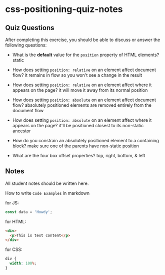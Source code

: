# css-positioning-quiz-notes

## Quiz Questions

After completing this exercise, you should be able to discuss or answer the following questions:

- What is the **default** value for the `position` property of HTML elements?
  static

- How does setting `position: relative` on an element affect document flow?
  it remains in flow so you won't see a change in the result

- How does setting `position: relative` on an element affect where it appears on the page?
  it will move it away from its normal position

- How does setting `position: absolute` on an element affect document flow?
  absolutely positioned elements are removed entirely from the document flow

- How does setting `position: absolute` on an element affect where it appears on the page?
  it'll be positioned closest to its non-static ancestor

- How do you constrain an absolutely positioned element to a containing block?
  make sure one of the parents have non-static position

- What are the four box offset properties?
  top, right, bottom, & left

## Notes

All student notes should be written here.

How to write `Code Examples` in markdown

for JS:

```javascript
const data = 'Howdy';
```

for HTML:

```html
<div>
  <p>This is text content</p>
</div>
```

for CSS:

```css
div {
  width: 100%;
}
```
